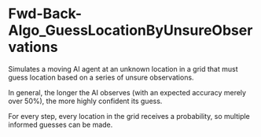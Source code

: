 # Fwd-Back-Algo_GuessLocationByUnsureObservations

Simulates a moving AI agent at an unknown location in a grid that must guess location based on a series of unsure observations.

In general, the longer the AI observes (with an expected accuracy merely over 50%), the more highly confident its guess. 

For every step, every location in the grid receives a probability, so multiple informed guesses can be made.
